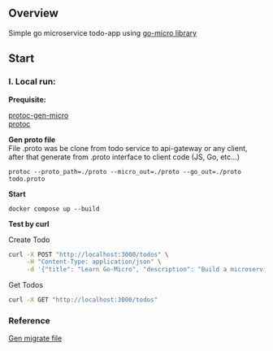 ## Overview

Simple go microservice todo-app using [go-micro library](https://github.com/micro/go-micro)


## Start
### I. Local run:
**Prequisite:**  

[protoc-gen-micro](https://github.com/micro/go-micro/tree/master/cmd/protoc-gen-micro#install)  
[protoc](https://protobuf.dev/installation/)


**Gen proto file**  
File .proto was be clone from todo service to api-gateway or any client, after that generate from .proto interface to client code (JS, Go, etc...)
```
protoc --proto_path=./proto --micro_out=./proto --go_out=./proto todo.proto
```


**Start**
```
docker compose up --build
```

**Test by curl**

Create Todo
``` bash
curl -X POST "http://localhost:3000/todos" \
     -H "Content-Type: application/json" \
     -d '{"title": "Learn Go-Micro", "description": "Build a microservice using Go-Micro"}'
```

Get Todos
``` bash
curl -X GET "http://localhost:3000/todos"
```

### Reference
[Gen migrate file](./todo/database/Readme.md)



